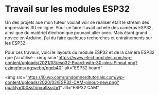 # Travail sur les modules ESP32

Un des projets aue mon tuteur voulait voir se réaliser était le stream des impressions 3D en ligne.
Pour ce faire il avait acheté des caméras ESP32, ainsi que du matériel électronique pouvant aller
avec. Mais étant grand novice en Arduino, j'ai du faire quelques recherches et entraînements sur les
ESP32. 

Pour ces travaux, voici le layouts du module ESP32 et de la caméra ESP32 que j'ai utilisé : 
<img
    src="https://www.etechnophiles.com/wp-content/uploads/2021/03/esp32-Board-with-30-pins-Pinout.png?ezimgfmt=ng:webp/ngcb40"
    alt="ESP32 board"
>
<img
    src="https://i0.wp.com/randomnerdtutorials.com/wp-content/uploads/2020/03/ESP32-CAM-pinout-new.png?quality=100&strip=all&ssl=1"
    alt="ESP32 CAM"

